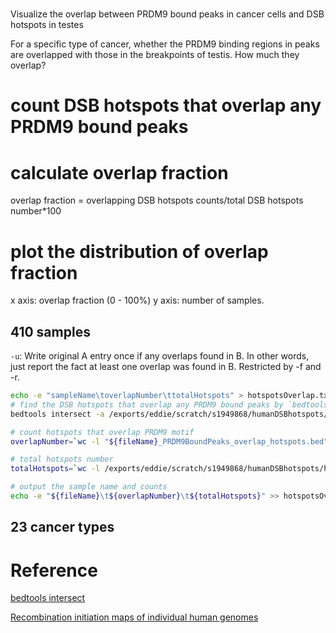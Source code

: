 # 
Visualize the overlap between PRDM9 bound peaks in cancer cells and DSB hotspots in testes


For a specific type of cancer, whether the PRDM9 binding regions in peaks are overlapped with those in the breakpoints of testis. How much they overlap?


# count DSB hotspots that overlap any PRDM9 bound peaks
# calculate overlap fraction
overlap fraction = overlapping DSB hotspots counts/total DSB hotspots number*100
# plot the distribution of overlap fraction
x axis: overlap fraction (0 - 100%)
y axis: number of samples. 

## 410 samples
`-u`: Write original A entry once if any overlaps found in B. In other words, just report the fact at least one overlap was found in B. Restricted by -f and -r. 
```bash
echo -e "sampleName\toverlapNumber\ttotalHotspots" > hotspotsOverlap.txt
# find the DSB hotspots that overlap any PRDM9 bound peaks by `bedtools intersect`
bedtools intersect -a /exports/eddie/scratch/s1949868/humanDSBhotspots/humanDSBhotspots_AA_AB.hg38.txt -b $file -u > "${fileName}_PRDM9BoundPeaks_overlap_hotspots.bed"

# count hotspots that overlap PRDM9 motif
overlapNumber=`wc -l "${fileName}_PRDM9BoundPeaks_overlap_hotspots.bed" | awk '{print $1}'`

# total hotspots number
totalHotspots=`wc -l /exports/eddie/scratch/s1949868/humanDSBhotspots/humanDSBhotspots_AA_AB.hg38.txt | awk '{print $1}'`

# output the sample name and counts
echo -e "${fileName}\t${overlapNumber}\t${totalHotspots}" >> hotspotsOverlap.txt
```
## 23 cancer types

# Reference
[bedtools intersect](https://bedtools.readthedocs.io/en/latest/content/tools/intersect.html)

[Recombination initiation maps of individual human genomes](https://science.sciencemag.org/content/346/6211/1256442)
<!--stackedit_data:
eyJoaXN0b3J5IjpbNjY2NjcwNTQsLTE5OTAxMTQ5NDksMTc0OD
UyMzQ1OCw5MzY5MjQ3MDMsMTQwNDgyNzY1LC0xNDg1MTQwOTA1
LC0xMTI5MTI1MjkzLC0xNDMxODM1Njc2LDU1NTcyNTk5MSwzMj
Y4MzA0MzAsODUzMjc4NDMxLC0xODcxNTIzMzE3LC0yMDA4MzE5
OTEsMTc0NDcwMTcxMCwxMTU5NDM4MjQzLDIxMjg4NjQ2MSw3NT
gzNDQxNTQsLTM3MTU1OTIyNSwtOTI4NDc3MSw0NzU1MzY4MjNd
fQ==
-->